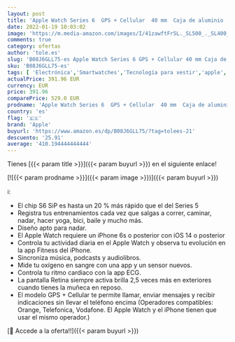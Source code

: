 ```yaml
---
layout: post
title: 'Apple Watch Series 6  GPS + Cellular  40 mm  Caja de aluminio  PRODUCT RED - Correa deportiva  PRODUCT RED'
date: 2022-01-19 10:03:02
image: 'https://m.media-amazon.com/images/I/41zawftFr5L._SL500_._SL400_.jpg'
comments: true
category: ofertas
author: 'tole.es'
slug: 'B08J6GLL75-es Apple Watch Series 6 GPS + Cellular 40 mm Caja de aluminio...'
sku: 'B08J6GLL75-es'
tags: [ 'Electrónica','Smartwatches','Tecnología para vestir','apple', ]
actualPrice: 391.96 EUR
currency: EUR
price: 391.96
comparePrice: 529.0 EUR
prodname: 'Apple Watch Series 6  GPS + Cellular  40 mm  Caja de aluminio  PRODUCT RED - Correa deportiva  PRODUCT RED'
country: 'es'
flag: '🇪🇸'
brand: 'Apple'
buyurl: 'https://www.amazon.es/dp/B08J6GLL75/?tag=tolees-21'
descuento: '25.91'
average: '410.194444444444'
---
```


Tienes [{{< param title >}}]({{< param buyurl >}}) en el siguiente enlace!

[![{{< param prodname >}}]({{< param image >}})]({{< param buyurl >}})

ℹ️:

- El chip S6 SiP es hasta un 20 % más rápido que el del Series 5
- Registra tus entrenamientos cada vez que salgas a correr, caminar, nadar, hacer yoga, bici, baile y mucho más.
- Diseño apto para nadar.
- El Apple Watch requiere un iPhone 6s o posterior con iOS 14 o posterior
- Controla tu actividad diaria en el Apple Watch y observa tu evolución en la app Fitness del iPhone.
- Sincroniza música, podcasts y audiolibros.
- Mide tu oxígeno en sangre con una app y un sensor nuevos.
- Controla tu ritmo cardiaco con la app ECG.
- La pantalla Retina siempre activa brilla 2,5 veces más en exteriores cuando tienes la muñeca en reposo.
- El modelo GPS + Cellular te permite llamar, enviar mensajes y recibir indicaciones sin llevar el teléfono encima (Operadores compatibles: Orange, Telefonica, Vodafone. El Apple Watch y el iPhone tienen que usar el mismo operador.)

[🛒 Accede a la oferta!!]({{< param buyurl >}})
